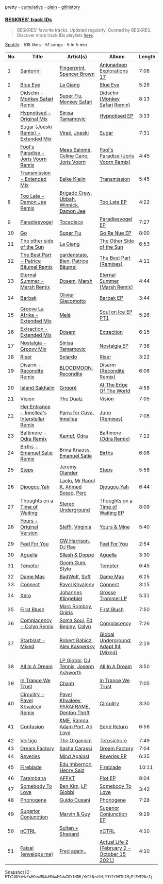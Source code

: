 pretty - [cumulative](/playlists/cumulative/37i9dQZF1DWYbhRaecw5So.md) - [plain](/playlists/plain/37i9dQZF1DWYbhRaecw5So) - [githistory](https://github.githistory.xyz/mackorone/spotify-playlist-archive/blob/main/playlists/plain/37i9dQZF1DWYbhRaecw5So)

### [BESKRES' track IDs](https://open.spotify.com/playlist/37i9dQZF1DWYbhRaecw5So)

> BESKRES' favorite tracks\. Updated regularly\. Curated by BESKRES\. Discover more track IDs playlists <a href="spotify:genre:track\_id">here</a>.

[Spotify](https://open.spotify.com/user/spotify) - 518 likes - 51 songs - 5 hr 5 min

| No. | Title | Artist(s) | Album | Length |
|---|---|---|---|---|
| 1 | [Santorini](https://open.spotify.com/track/79wivvlyBV0y6l9Hrv2w6r) | [Fingerprint](https://open.spotify.com/artist/2qddMUtDt4KIemOFTRVwMz), [Spencer Brown](https://open.spotify.com/artist/4L9PX6lwPWo2NeuXL9kyJK) | [Anjunadeep Explorations 17](https://open.spotify.com/album/1CYu5Rs0VbvUHEyzI4wLbi) | 7:06 |
| 2 | [Blue Eye](https://open.spotify.com/track/3y3ZgxHItQsTlHrggsLi0F) | [La Giang](https://open.spotify.com/artist/4ZtuLbaTRcktUjXtSwzqQ3) | [Blue Eye](https://open.spotify.com/album/71jrK5PG69TUF04heTPuVW) | 5:26 |
| 3 | [Didschn \- Monkey Safari Remix](https://open.spotify.com/track/2oDsvE9FAwxAqJwVNqyIZl) | [Super Flu](https://open.spotify.com/artist/1iZiG82D4w7FLHvOUUj4zW), [Monkey Safari](https://open.spotify.com/artist/5zovXI5By2gUhdr7EByjLa) | [Didschn \(Monkey Safari Remix\)](https://open.spotify.com/album/51QNLnstQK6cX0ky7n5gmQ) | 8:13 |
| 4 | [Hypnotised \- Original Mix](https://open.spotify.com/track/44b7ZnKH7aPr7yIHqvdOqS) | [Sinisa Tamamovic](https://open.spotify.com/artist/6RZu4rqwk6BOFnDlUczE8g) | [Hypnotised EP](https://open.spotify.com/album/3dFYq1PwLSUmfxVmB4ChUm) | 3:33 |
| 5 | [Sugar \(Joeski Remix\) \- Extended Mix](https://open.spotify.com/track/69mySPZdQdQygMvVdG9kAj) | [Virak](https://open.spotify.com/artist/7gEgxCJulGmrl6vAa39NcK), [Joeski](https://open.spotify.com/artist/3OsEdeMsQIAdDi2OduzED7) | [Sugar](https://open.spotify.com/album/6uRa9aKvcRhOdQjVNNT7tb) | 7:31 |
| 6 | [Fool's Paradise \- Joris Voorn Remix](https://open.spotify.com/track/4SH7CUxlrgvN9vf3oWa05d) | [Mees Salomé](https://open.spotify.com/artist/3vcY5vaGqSQF6UA9N2iC4L), [Celine Cairo](https://open.spotify.com/artist/2icndAD2G5umAWdgrARONR), [Joris Voorn](https://open.spotify.com/artist/4jGpKAmwvU263l0tUh4xKU) | [Fool's Paradise \(Joris Voorn Remix\)](https://open.spotify.com/album/7qcjHaXG3iYB6o3ifQYUel) | 4:45 |
| 7 | [Transmission \- Extended Mix](https://open.spotify.com/track/2DEa3n4kjopWYjO5uQuBo0) | [Eelke Kleijn](https://open.spotify.com/artist/1FY8kqUQKHwjibwLbp5cey) | [Transmission](https://open.spotify.com/album/0DGmFb5wYQX0srXoVQhuxR) | 5:45 |
| 8 | [Too Late \- Damon Jee Remix](https://open.spotify.com/track/19kfGj8ZTjo9JCMaqdQrQF) | [Brigado Crew](https://open.spotify.com/artist/4Oh4pMKSHRFuE8FbZdeh4j), [Ubbah](https://open.spotify.com/artist/0gSdePQqsO1geT47TcEMal), [Winnick](https://open.spotify.com/artist/5x2crLaclWnoF5xGS7VJpX), [Damon Jee](https://open.spotify.com/artist/0nyA3iBk3cFZvBsQalv78d) | [Too Late EP](https://open.spotify.com/album/5Br963S76W3seRN9wo3HvY) | 4:22 |
| 9 | [Paradiesvogel](https://open.spotify.com/track/4cakjwAhq3M3kSYGs4noT2) | [Tocadisco](https://open.spotify.com/artist/2iwhenp5euZtZLmtK6cgbe) | [Paradiesvogel EP](https://open.spotify.com/album/4mNvGFRQZL5ouaBsIPjWoz) | 7:27 |
| 10 | [Go](https://open.spotify.com/track/5FsRbUIHwjAF7bghHIts5Y) | [Super Flu](https://open.spotify.com/artist/1iZiG82D4w7FLHvOUUj4zW) | [Go Re Nue EP](https://open.spotify.com/album/7fNGiYxJKAG3NEjUKIaY4c) | 8:00 |
| 11 | [The other side of the Sun](https://open.spotify.com/track/1VktRnUIDrRfz124Ox1t3A) | [La Giang](https://open.spotify.com/artist/4ZtuLbaTRcktUjXtSwzqQ3) | [The Other Side of the Sun](https://open.spotify.com/album/17kLpQFnScn0Hlz2oByeQC) | 6:53 |
| 12 | [The Best Part \- Patrice Bäumel Remix](https://open.spotify.com/track/4I11eaQ6EfG6tOflYiov0a) | [gardenstate](https://open.spotify.com/artist/1XcPIHqirx1Jaxm2bAxMeV), [Bien](https://open.spotify.com/artist/2uodbv2953Z7R1ipwucK2A), [Patrice Bäumel](https://open.spotify.com/artist/5OvpF1A65DXs93M9NfPIjT) | [The Best Part \(Remixes\)](https://open.spotify.com/album/0PoVJDMe5nPBD76a5rxapD) | 4:11 |
| 13 | [Eternal Summer \- Marsh Remix](https://open.spotify.com/track/2IzAVhx4HugoLPob9xCnRE) | [Dosem](https://open.spotify.com/artist/0zmnkCTbAxYsZAMIqXEzfS), [Marsh](https://open.spotify.com/artist/1eucLGnPT27tdEh6MU29wp) | [Eternal Summer \(Marsh Remix\)](https://open.spotify.com/album/3o5MUf7yKWk05I1bbMc4Xy) | 4:44 |
| 14 | [Barbak](https://open.spotify.com/track/1byyrywgUaEytyVCLdjSxm) | [Olivier Giacomotto](https://open.spotify.com/artist/5tIMc0MdfB2OV6sULOmeao) | [Barbak EP](https://open.spotify.com/album/5zbwpU1RmGZOJeLQOZzRRS) | 3:44 |
| 15 | [Groove La Afrika \- Extended Mix](https://open.spotify.com/track/0LBR4sk2Qk1OBnayRvsMlE) | [Melé](https://open.spotify.com/artist/6EZO7Baz0SIFskWTO1GHqX) | [Soul on Ice EP PT1](https://open.spotify.com/album/0biamWt8ssE6lZk52nkoDr) | 5:26 |
| 16 | [Extraction \- Extended Mix](https://open.spotify.com/track/6jIZjEOjaNJ8ZJ6i1kCr6w) | [Dosem](https://open.spotify.com/artist/0zmnkCTbAxYsZAMIqXEzfS) | [Extraction](https://open.spotify.com/album/2ksO9hVTZcQYJp58lvKkrB) | 6:15 |
| 17 | [Nostalgia \- Groovy Mix](https://open.spotify.com/track/6bamaF5qNgtskgQKnbhtPs) | [Sinisa Tamamovic](https://open.spotify.com/artist/6RZu4rqwk6BOFnDlUczE8g) | [Nostalgia EP](https://open.spotify.com/album/5Kjufj5A1fEpxwSx3ISiY2) | 7:36 |
| 18 | [Riser](https://open.spotify.com/track/73Szmmh8dQduG1jPY12zK8) | [Solardo](https://open.spotify.com/artist/0oO1IaDOBSeI96HbnCa5pZ) | [Riser](https://open.spotify.com/album/2Fph6wTWraY6XkhX3IZtrk) | 3:22 |
| 19 | [Disarm \- Recondite Remix](https://open.spotify.com/track/6n7hJ3lXbbtd4yMcGRAoDo) | [BLOODMOON](https://open.spotify.com/artist/66xFQYYcUE4edhHH9VpU3i), [Recondite](https://open.spotify.com/artist/1doQgXssRfKnLx70adszbK) | [Disarm \(Recondite Remix\)](https://open.spotify.com/album/65YISo8tvlUFxsym1ocwY4) | 6:06 |
| 20 | [Island Sakhalin](https://open.spotify.com/track/2lmCW9lvf7PwVEXLFPVOji) | [Grigoré](https://open.spotify.com/artist/2RemyvxrdxNsB7ycf3rJHX) | [At The Edge Of The World](https://open.spotify.com/album/2VlTLha9eYrDQLceLURQbh) | 4:58 |
| 21 | [Vision](https://open.spotify.com/track/2aO2xLwbH04feICJPfwTOh) | [The Dualz](https://open.spotify.com/artist/6WLURjZYSrMcTlKP7aFMBj) | [Vision](https://open.spotify.com/album/6kTHQRyCTP6DYFxUVoOeVV) | 7:05 |
| 22 | [Her Entrance \- Innellea's Interstellar Remix](https://open.spotify.com/track/2ovsj906vjoGM867YF5ZLO) | [Parra for Cuva](https://open.spotify.com/artist/238y1dKPtMeFEpX3Y6H1Vr), [Innellea](https://open.spotify.com/artist/71rqI5HtraA3qXBwatyG6e) | [Juno \(Remixes\)](https://open.spotify.com/album/6cJZO8hsPb3cnTHO2L0Y8C) | 7:08 |
| 23 | [Baltimore \- Odra Remix](https://open.spotify.com/track/0NwfDqXgMQPeQERQbYVW58) | [Kamp!](https://open.spotify.com/artist/336h2dtQrcQycozDnwH9GC), [Odra](https://open.spotify.com/artist/3MAir4JYItYBB3CYma83ig) | [Baltimore \(Odra Remix\)](https://open.spotify.com/album/6NhoKZl6rHxENsJ8dvdsKe) | 7:12 |
| 24 | [Births \- Emanuel Satie Remix](https://open.spotify.com/track/7I6IaOy8i8Te2tPfXtKNL7) | [Brina Knauss](https://open.spotify.com/artist/3dAC3NjJnsavHLFC8GCyRZ), [Emanuel Satie](https://open.spotify.com/artist/3veg7sFGWTk62Ecwj6mzij) | [Births](https://open.spotify.com/album/2sW4b13tb2YXrzyuTrSDuR) | 6:08 |
| 25 | [Steps](https://open.spotify.com/track/1pIBxvFjjnp7tAKOTwA0Az) | [Jeremy Olander](https://open.spotify.com/artist/5vdjF79d5d2m12FOkJhxHB) | [Steps](https://open.spotify.com/album/0uin82gWKieM4DTE77Ayrk) | 5:58 |
| 26 | [Djougou Yah](https://open.spotify.com/track/7JoVAisfKRuAEGHHQzzmOQ) | [Laolu](https://open.spotify.com/artist/53PSeUFq8tMZc0zdd1oUTG), [Mr Raoul K](https://open.spotify.com/artist/2ErWVVcMH1io3Au40dTKnG), [Ahmed Sosso](https://open.spotify.com/artist/09jtkgopdNOFuQKcOPPdeP), [Perc](https://open.spotify.com/artist/4ijOFF3Zqg5pGXwzRRVf2y) | [Djougou Yah](https://open.spotify.com/album/2XxSr5wwnDMhLxvJNY9QMJ) | 6:44 |
| 27 | [Thoughts on a Time of Waiting](https://open.spotify.com/track/6iY4tGx61M5qMqE6XvceMe) | [Stereo Underground](https://open.spotify.com/artist/4lYZCtiWHEcyMQJMU3B2KG) | [Thoughts on a Time of Waiting EP](https://open.spotify.com/album/2o1OmrZ5lhawexwDiM8x0E) | 8:09 |
| 28 | [Yours \- Original Version](https://open.spotify.com/track/1FmbxvoTGhUODN92oVFf2o) | [Steffi](https://open.spotify.com/artist/644PvPeYIyoq0n0eBP5fxG), [Virginia](https://open.spotify.com/artist/62WL5cpXolvZtxDFE1nqqb) | [Yours & Mine](https://open.spotify.com/album/6HhKMcTgZZ5c6lTHH7yIkP) | 5:40 |
| 29 | [Feel For You](https://open.spotify.com/track/0Z2e7pC55tHOYpG7ce2mtX) | [GW Harrison](https://open.spotify.com/artist/4SLEjYifqonlEHnZHLXnI4), [DJ Rae](https://open.spotify.com/artist/746LyYgFU6Gni4CMVPlFNa) | [Feel For You](https://open.spotify.com/album/2Av2Zvw16LgwA7hnWrxQFv) | 2:54 |
| 30 | [Aguella](https://open.spotify.com/track/5PZ1AVGVhiTjj2S70D0GSM) | [Sllash & Doppe](https://open.spotify.com/artist/1mPUNeOkJql5onhKwqiLMj) | [Aguella](https://open.spotify.com/album/2v9FKexoPUoZY5w6VWkDhn) | 3:30 |
| 31 | [Tempter](https://open.spotify.com/track/0KkAy1QezXydVuogqlmS9l) | [Goom Gum](https://open.spotify.com/artist/6D36JCiONtO40ykvT5RBec), [Stylo](https://open.spotify.com/artist/0e8a2RTD02fJ5lmCBOR7DI) | [Tempter](https://open.spotify.com/album/1AjfddaP7o0S4WlXkH3he3) | 6:45 |
| 32 | [Dame Mas](https://open.spotify.com/track/0JZdzytn0hL7Zzr538YEos) | [BadWolf](https://open.spotify.com/artist/6MyKIMrr222sdw8idnPVSd), [Soff](https://open.spotify.com/artist/7w1nxdMHMb92psp9qhI9mM) | [Dame Mas](https://open.spotify.com/album/0APfj52qXDE1HGaKGhFQJs) | 6:25 |
| 33 | [Connect](https://open.spotify.com/track/4cTL6PiLzj7aUfQn3qhP8f) | [Pavel Khvaleev](https://open.spotify.com/artist/04mfb9WF2sttD7r6SWMYRk) | [Connect](https://open.spotify.com/album/2zpv2XwHzKDB4882SvvsRT) | 3:15 |
| 34 | [Xero](https://open.spotify.com/track/4xQ9VFpDNw0pxyaYmQHMDK) | [Johannes Klingebiel](https://open.spotify.com/artist/08k6Cr6tJL0XpXALvDKHz3) | [Grosse Trommel LP](https://open.spotify.com/album/1aeuq5L89XTsfdqDiABWeW) | 5:31 |
| 35 | [First Blush](https://open.spotify.com/track/1hjoYeRwkAbaqY3Akt6wHm) | [Marc Romboy](https://open.spotify.com/artist/623ecFS6T9xsx9Rb98eii5), [Oniris](https://open.spotify.com/artist/3wMm8AmRf08qGlo4hp72Sp) | [First Blush](https://open.spotify.com/album/35WHFmjPdARCzcciN58QVv) | 7:50 |
| 36 | [Complacency \- Colyn Remix](https://open.spotify.com/track/2PgiBV2dgNLXcNfxn5QHLe) | [Soma Soul](https://open.spotify.com/artist/2v1lMR0JYh6wjKxIfWwtXa), [Ed Begley](https://open.spotify.com/artist/1bJuI1odQh87nMq4UmhLdo), [Colyn](https://open.spotify.com/artist/5vr1GvUstxr6nwxniKqLOh) | [Complacency](https://open.spotify.com/album/1Kr1Wec4E7uUEMPN8p9UG4) | 7:26 |
| 37 | [Starblast \- Mixed](https://open.spotify.com/track/2CEaoB1Z09F2CV5ZIexHnk) | [Robert Babicz](https://open.spotify.com/artist/5XFQLyJekhzCO7PiTqboOB), [Alex Kaspersky](https://open.spotify.com/artist/63UXhrqsOY2vKDXbQ0yjRX) | [Global Underground: Adapt \#4 \(Mixed\)](https://open.spotify.com/album/4kZKneq5jTpZ95UgjXoC97) | 2:19 |
| 38 | [All In A Dream](https://open.spotify.com/track/11SEKnYpFCFRXnUap3Cso2) | [LP Giobbi](https://open.spotify.com/artist/3oKnyRhYWzNsTiss5n4Z1J), [DJ Tennis](https://open.spotify.com/artist/6vJvFV1A2CpT8s5B1oUN6t), [Joseph Ashworth](https://open.spotify.com/artist/7CpmbhzkL9uT1D9nhckTxB) | [All In A Dream](https://open.spotify.com/album/6X8Qi8j1bvHv7FYoJ04fE6) | 3:50 |
| 39 | [In Trance We Trust](https://open.spotify.com/track/329uZ0nLmCPALK5iyvYjbG) | [Chaim](https://open.spotify.com/artist/2XMpXAQ0B1J95en60YGE3V) | [In Trance We Trust](https://open.spotify.com/album/2MdkA9sb2GCGdMAUZ9QQaI) | 7:05 |
| 40 | [Circuitry \- Pavel Khvaleev Remix](https://open.spotify.com/track/55CfpYFGq2uYaxhV86hWky) | [Pavel Khvaleev](https://open.spotify.com/artist/04mfb9WF2sttD7r6SWMYRk), [PARAFRAME](https://open.spotify.com/artist/2MDR7nMS7lOrQsyZ5FZznk), [Denton Thrift](https://open.spotify.com/artist/3KntxbSQEIuXFl4OwsQskL) | [Circuitry](https://open.spotify.com/album/7BxfGhPxjZ0pRbGsX7knBr) | 3:30 |
| 41 | [Confusion](https://open.spotify.com/track/5i3Rv4Y9kWVBX00zaZbuSE) | [&ME](https://open.spotify.com/artist/5mIowAJMp7RKNheelruV5z), [Rampa](https://open.spotify.com/artist/08jywfUS0hp8XYlYs0cvz8), [Adam Port](https://open.spotify.com/artist/2loEsOijJ6XiGzWYFXMIRk), [Ali Love](https://open.spotify.com/artist/5XJp0gYotUfFraS626GSge) | [Send Return](https://open.spotify.com/album/3EIYsOioUOBlxSf2tMpGsU) | 6:56 |
| 42 | [Vertigo](https://open.spotify.com/track/0pHMJaVBgSPqK5sis5HAU7) | [The Organism](https://open.spotify.com/artist/2ZbM7ypKR8jIF6sfyI54Kz) | [Terpsichore](https://open.spotify.com/album/06JbOpRYnicLbLQvdLeLd6) | 7:49 |
| 43 | [Dream Factory](https://open.spotify.com/track/4LUtcJjhBNhhhI31Ys005u) | [Sasha Carassi](https://open.spotify.com/artist/6UFFThDuFiQixrwog0FecB) | [Dream Factory](https://open.spotify.com/album/1Z1GJAR1SnkA1p9LkdYvp7) | 7:04 |
| 44 | [Reveries](https://open.spotify.com/track/7zT7Mhq0tvsvbly0MmYsRf) | [Mind Against](https://open.spotify.com/artist/48LWLoeY0dhwaiX1FRsn72) | [Reveries EP](https://open.spotify.com/album/2KsBVtqRuOW0KhcuZO3Tdd) | 6:35 |
| 45 | [Fireblade](https://open.spotify.com/track/4WzBCQDwfaGG1p25ky8xx6) | [Edu Imbernon](https://open.spotify.com/artist/0Vr0xxcbllx4JWHHxio088), [Henry Saiz](https://open.spotify.com/artist/1f5QPXLfjlzlG77lCkdl0W) | [Fireblade](https://open.spotify.com/album/0vJKpqOnajgVSJKrhfzFph) | 10:11 |
| 46 | [Tarambana](https://open.spotify.com/track/1v0JtVdAEIuClhZgF8uwbx) | [AFFKT](https://open.spotify.com/artist/1VCo9PBRImHKuQyiubNSqF) | [Plot EP](https://open.spotify.com/album/6pOC4Dizjrquu2HZ2sflRc) | 8:04 |
| 47 | [Somebody To Love](https://open.spotify.com/track/6VKpDRWz9HAUOEpElNvjSi) | [Ben Kim](https://open.spotify.com/artist/0quOpHBDwcOmM5B9V3TPpL), [LP Giobbi](https://open.spotify.com/artist/3oKnyRhYWzNsTiss5n4Z1J) | [Somebody To Love](https://open.spotify.com/album/69Jz6rL189yH01zQZzm7Y9) | 3:42 |
| 48 | [Phonogene](https://open.spotify.com/track/79q4IDQiMnIUbNQNHCmMjA) | [Guido Cusani](https://open.spotify.com/artist/4mDZCUzA1j7a38Um1YpN1s) | [Phonogene](https://open.spotify.com/album/1tiYcSQtgxF6ZVwrNywmju) | 7:28 |
| 49 | [Superior Conjunction](https://open.spotify.com/track/4I4sgAJbcmIcoNaz27H882) | [Marvin & Guy](https://open.spotify.com/artist/6mUe67fPenWJZXz5JalmjF) | [Superior Conjunction EP](https://open.spotify.com/album/0klU1jLgFLaQNn3bMcWF33) | 9:29 |
| 50 | [nCTRL](https://open.spotify.com/track/5XfojfN07IcOskzRjQgCrT) | [Sultan + Shepard](https://open.spotify.com/artist/14Tg9FvbNismPR1PJHxRau) | [nCTRL](https://open.spotify.com/album/4y97dGnwLXUHyPtSPJPCfz) | 4:10 |
| 51 | [Faisal \(envelops me\)](https://open.spotify.com/track/1uyQNwG1sFl7etjFTEHlQp) | [Fred again..](https://open.spotify.com/artist/4oLeXFyACqeem2VImYeBFe) | [Actual Life 2 \(February 2 \- October 15 2021\)](https://open.spotify.com/album/0SFtIrRytNI4kcf93Tbhdf) | 4:10 |

Snapshot ID: `MTY1ODYxMzYwMCwwMDAwMDAwMGUwZGY1MDBjYWJlNzdlMjY3Y2Y0MTU1MjFlZWE2NzJj`
